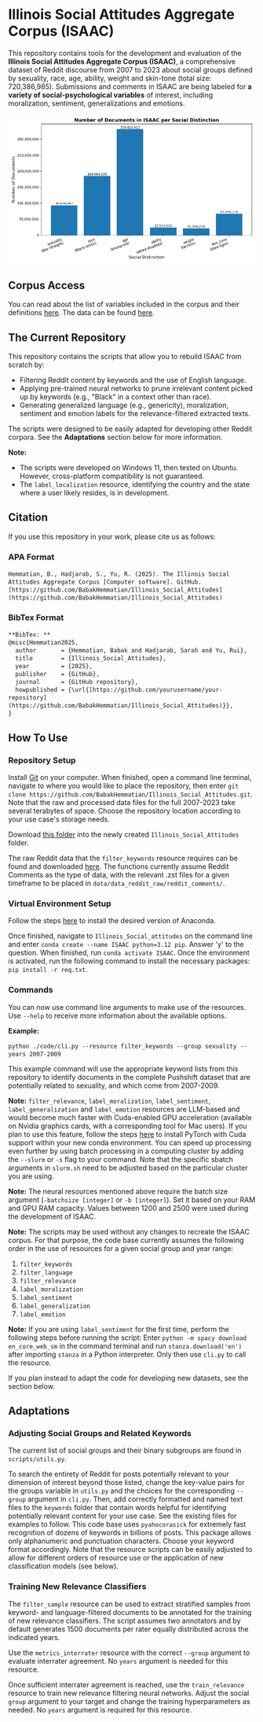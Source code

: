 # Illinois Social Attitudes Aggregate Corpus (ISAAC)

This repository contains tools for the development and evaluation of the **Illinois Social Attitudes Aggregate Corpus (ISAAC)**, a comprehensive dataset of Reddit discourse from 2007 to 2023 about social groups defined by sexuality, race, age, ability, weight and skin-tone (total size: 720,386,985). Submissions and comments in ISAAC are being labeled for **a variety of social-psychological variables** of interest, including moralization, sentiment, generalizations and emotions. 

![Number of documents per social distinction. sexuality (gay-straight; 92,979,067 comments); race (Black-White; 184,684,200 comments); age (young-old; 330,825,613); ability (abled-disabled; 23,515,610); weight (fat-thin; 21,344,219); skin_tone (dark-light; 67,038,276)](./freq_figure.png)

## Corpus Access

You can read about the list of variables included in the corpus and their definitions [here](https://github.com/BabakHemmatian/Illinois_Social_Attitudes/blob/main/variable_list.md). The data can be found [here](https://drive.google.com/drive/u/0/folders/15luTEiHnt8BnnHjYmQnS__DSUt3lODjr). 

## The Current Repository

This repository contains the scripts that allow you to rebuild ISAAC from scratch by:
- Filtering Reddit content by keywords and the use of English language. 
- Applying pre-trained neural networks to prune irrelevant content picked up by keywords (e.g., "Black" in a context other than race). 
- Generating generalized language (e.g., genericity), moralization, sentiment and emotion labels for the relevance-filtered extracted texts.

The scripts were designed to be easily adapted for developing other Reddit corpora. See the **Adaptations** section below for more information.

**Note:**
- The scripts were developed on Windows 11, then tested on Ubuntu. However, cross-platform compatibility is not guaranteed.
- The ```label_localization``` resource, identifying the country and the state where a user likely resides, is in development.

## Citation
If you use this repository in your work, please cite us as follows:

### APA Format
```
Hemmatian, B., Hadjarab, S., Yu, R. (2025). The Illinois Social Attitudes Aggregate Corpus [Computer software]. GitHub. [https://github.com/BabakHemmatian/Illinois_Social_Attitudes](https://github.com/BabakHemmatian/Illinois_Social_Attitudes)
```
### BibTex Format
```
**BibTex: **
@misc{Hemmatian2025,
  author       = {Hemmatian, Babak and Hadjarab, Sarah and Yu, Rui},
  title        = {Illinois_Social_Attitudes},
  year         = {2025},
  publisher    = {GitHub},
  journal      = {GitHub repository},
  howpublished = {\url{[https://github.com/yourusername/your-repository](https://github.com/BabakHemmatian/Illinois_Social_Attitudes)}},
}
```
## How To Use

### Repository Setup
Install [Git](https://git-scm.com/book/en/v2/Getting-Started-Installing-Git) on your computer. When finished, open a command line terminal, navigate to where you would like to place the repository, then enter ```git clone https://github.com/BabakHemmatian/Illinois_Social_Attitudes.git```. Note that the raw and processed data files for the full 2007-2023 take several terabytes of space. Choose the repository location according to your use case's storage needs.

Download [this folder](https://drive.google.com/drive/folders/1TqxjRRMZ3LTGWRCMkK6_tnIo_Zg1vms1?usp=sharing) into the newly created ```Illinois_Social_Attitudes``` folder.

The raw Reddit data that the ```filter_keywords``` resource requires can be found and downloaded [here](https://academictorrents.com/details/ba051999301b109eab37d16f027b3f49ade2de13). The functions currently assume Reddit Comments as the type of data, with the relevant .zst files for a given timeframe to be placed in ```data/data_reddit_raw/reddit_comments/```. 

### Virtual Environment Setup
Follow the steps [here](https://docs.conda.io/projects/conda/en/latest/user-guide/install/index.html) to install the desired version of Anaconda. 

Once finished, navigate to ```Illinois_Social_attitudes``` on the command line and enter ```conda create --name ISAAC python=3.12 pip```. Answer 'y' to the question. When finished, run ```conda activate ISAAC```. Once the environment is activated, run the following command to install the necessary packages: ```pip install -r req.txt```. 

### Commands
You can now use command line arguments to make use of the resources. Use ```--help``` to receive more information about the available options. 

**Example:**
```
python ./code/cli.py --resource filter_keywords --group sexuality --years 2007-2009
```
This example command will use the appropriate keyword lists from this repository to identify documents in the complete Pushshift dataset that are potentially related to sexuality, and which come from 2007-2009. 

**Note:** ```filter_relevance```, ```label_moralization```, ```label_sentiment```, ```label_generalization``` and ```label_emotion``` resources are LLM-based and would become much faster with Cuda-enabled GPU acceleration (available on Nvidia graphics cards, with a corresponding tool for Mac users). If you plan to use this feature, follow the steps [here](https://medium.com/@harunijaz/a-step-by-step-guide-to-installing-cuda-with-pytorch-in-conda-on-windows-verifying-via-console-9ba4cd5ccbef) to install PyTorch with Cuda support within your new conda environment. You can speed up processing even further by using batch processing in a computing cluster by adding the ```--slurm``` or ```-s``` flag to your command. Note that the specific sbatch arguments in ```slurm.sh``` need to be adjusted based on the particular cluster you are using. 

**Note:** The neural resources mentioned above require the batch size argument (```-batchsize [integer]``` or ```-b [integer]```). Set it based on your RAM and GPU RAM capacity. Values between 1200 and 2500 were used during the development of ISAAC. 

**Note:** The scripts may be used without any changes to recreate the ISAAC corpus. For that purpose, the code base currently assumes the following order in the use of resources for a given social group and year range:

1. ```filter_keywords```
2. ```filter_language```
3. ```filter_relevance```
4. ```label_moralization```
5. ```label_sentiment```
6. ```label_generalization```
7. ```label_emotion```

**Note:** If you are using ```label_sentiment``` for the first time, perform the following steps before running the script: Enter ```python -m spacy download en_core_web_sm``` in the command terminal and run ```stanza.download('en')``` after importing ```stanza``` in a Python interpreter. Only then use ```cli.py``` to call the resource. 

If you plan instead to adapt the code for developing new datasets, see the section below. 

## Adaptations

### Adjusting Social Groups and Related Keywords
The current list of social groups and their binary subgroups are found in ```scripts/utils.py```. 

To search the entirety of Reddit for posts potentially relevant to your dimension of interest beyond those listed, change the key-value pairs for the groups variable in ```utils.py``` and the choices for the corresponding ```--group``` argument in ```cli.py```. Then, add correctly formatted and named text files to the ```keywords``` folder that contain words helpful for identifying potentially relevant content for your use case. See the existing files for examples to follow. This code base uses ```pyahocorasick``` for extremely fast recognition of dozens of keywords in billions of posts. This package allows only alphanumeric and punctuation characters. Choose your keyword format accordingly. Note that the resource scripts can be easily adjusted to allow for different orders of resource use or the application of new classification models (see below). 

### Training New Relevance Classifiers
The ```filter_sample``` resource can be used to extract stratified samples from keyword- and language-filtered documents to be annotated for the training of new relevance classifiers. The script assumes two annotators and by default generates 1500 documents per rater equally distributed across the indicated years. 

Use the ```metrics_interrater``` resource with the correct ```--group``` argument to evaluate interrater agreement. No ```years``` argument is needed for this resource.

Once sufficient interrater agreement is reached, use the ```train_relevance``` resource to train new relevance filtering neural networks. Adjust the social ```group``` argument to your target and change the training hyperparameters as needed. No ```years``` argument is required for this resource.
